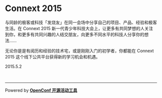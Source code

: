 Connext 2015
==================

与同龄的极客或科技「发烧友」在同一会场中分享自己的项目、产品、经验和极客生活。在 Connext 2015 新一代青少年科技大会上，让更多有共同梦想的人关注到你，和更多有共同兴趣的人结交朋友，向更多不同水平的科技人分享你的想法……

无论你是是有阅历和经验的技术宅，或是刚刚入门的初学者，你都能在 Connext 2015 这个线下公共平台获得新的学习机会和机遇。

2015.5.2

<br/>

------

Powered by **[OpenConf 开源活动工具](https://github.com/tichai/OpenConf)**
